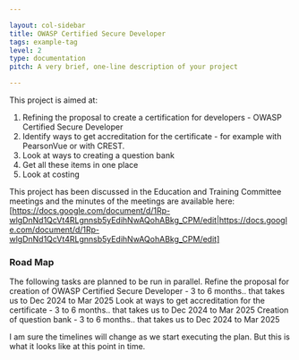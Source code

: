 ```yaml
---

layout: col-sidebar
title: OWASP Certified Secure Developer
tags: example-tag
level: 2
type: documentation
pitch: A very brief, one-line description of your project

---
```


This project is aimed at:
1. Refining the proposal to create a certification for developers - OWASP Certified Secure Developer
2. Identify ways to get accreditation for the certificate - for example with PearsonVue or with CREST.
3. Look at ways to creating a question bank
4. Get all these items in one place
5. Look at costing

This project has been discussed in the Education and Training Committee meetings and the minutes of the meetings are available here:
[https://docs.google.com/document/d/1Rp-wlgDnNd1QcVt4RLgnnsb5yEdihNwAQohABkg_CPM/edit|https://docs.google.com/document/d/1Rp-wlgDnNd1QcVt4RLgnnsb5yEdihNwAQohABkg_CPM/edit]

### Road Map
The following tasks are planned to be run in parallel.
Refine the proposal for creation of OWASP Certified Secure Developer - 3 to 6 months.. that takes us to Dec 2024 to Mar 2025
Look at ways to get accreditation for the certificate - 3 to 6 months.. that takes us to Dec 2024 to Mar 2025
Creation of question bank - 3 to 6 months.. that takes us to Dec 2024 to Mar 2025

I am sure the timelines will change as we start executing the plan. But this is what it looks like at this point in time.
